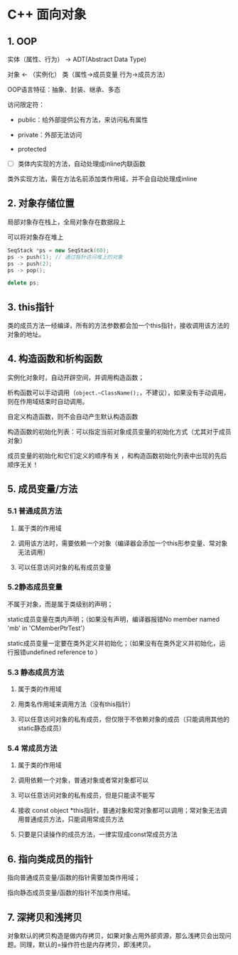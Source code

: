 # C++ 面向对象

## 1. OOP

实体（属性、行为） -> ADT(Abstract Data Type)

对象 <- （实例化） 类（属性->成员变量 行为->成员方法）

OOP语言特征：抽象、封装、继承、多态

访问限定符：

- public：给外部提供公有方法，来访问私有属性
  
- private：外部无法访问
  
- protected
  

- [ ] 类体内实现的方法，自动处理成inline内联函数
  

类外实现方法，需在方法名前添加类作用域，并不会自动处理成inline

## 2. 对象存储位置

局部对象存在栈上，全局对象存在数据段上

可以将对象存在堆上

```cpp
SeqStack *ps = new SeqStack(60);
ps -> push(1); // 通过指针访问堆上的对象
ps -> push(2);
ps -> pop();

delete ps; 
```

## 3. this指针

类的成员方法一经编译，所有的方法参数都会加一个this指针，接收调用该方法的对象的地址。

## 4. 构造函数和析构函数

实例化对象时，自动开辟空间，并调用构造函数；

析构函数可以手动调用（`object.~ClassName();`，不建议），如果没有手动调用，则在作用域结束时自动调用。

自定义构造函数，则不会自动产生默认构造函数

构造函数的初始化列表：可以指定当前对象成员变量的初始化方式（尤其对于成员对象）

成员变量的初始化和它们定义的顺序有关 ，和构造函数初始化列表中出现的先后顺序无关！

## 5. 成员变量/方法

### 5.1 普通成员方法

1. 属于类的作用域
  
2. 调用该方法时，需要依赖一个对象（编译器会添加一个this形参变量、常对象无法调用）
  
3. 可以任意访问对象的私有成员变量
  

### 5.2静态成员变量

不属于对象，而是属于类级别的声明；

static成员变量在类内声明；（如果没有声明，编译器报错No member named 'mb' in 'CMemberPtrTest'）

static成员变量一定要在类外定义并初始化；（如果没有在类外定义并初始化，运行报错undefined reference to ）

### 5.3 静态成员方法

1. 属于类的作用域
  
2. 用类名作用域来调用方法（没有this指针）
  
3. 可以任意访问对象的私有成员，但仅限于不依赖对象的成员（只能调用其他的static静态成员）
  

### 5.4 常成员方法

1. 属于类的作用域
  
2. 调用依赖一个对象，普通对象或者常对象都可以
  
3. 可以任意访问对象的私有成员，但是只能读不能写
  
4. 接收 const object *this指针，普通对象和常对象都可以调用；常对象无法调用普通成员方法，只能调用常成员方法
  
5. 只要是只读操作的成员方法，一律实现成const常成员方法
  

## 6. 指向类成员的指针

指向普通成员变量/函数的指针需要加类作用域；

指向静态成员变量/函数的指针不加类作用域。

## 7. 深拷贝和浅拷贝

对象默认的拷贝构造是做内存拷贝，如果对象占用外部资源，那么浅拷贝会出现问题。同理，默认的=操作符也是内存拷贝，即浅拷贝。
